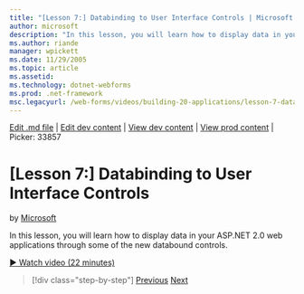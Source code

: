 ```yaml
---
title: "[Lesson 7:] Databinding to User Interface Controls | Microsoft Docs"
author: microsoft
description: "In this lesson, you will learn how to display data in your ASP.NET&#160;2.0 web applications through some of the new databound controls."
ms.author: riande
manager: wpickett
ms.date: 11/29/2005
ms.topic: article
ms.assetid: 
ms.technology: dotnet-webforms
ms.prod: .net-framework
msc.legacyurl: /web-forms/videos/building-20-applications/lesson-7-databinding-to-user-interface-controls
---
```

[Edit .md file](C:\Projects\msc\dev\Msc.Www\Web.ASP\App_Data\github\web-forms\videos\building-20-applications\lesson-7-databinding-to-user-interface-controls.md) | [Edit dev content](http://www.aspdev.net/umbraco#/content/content/edit/26910) | [View dev content](http://docs.aspdev.net/tutorials/web-forms/videos/building-20-applications/lesson-7-databinding-to-user-interface-controls.html) | [View prod content](http://www.asp.net/web-forms/videos/building-20-applications/lesson-7-databinding-to-user-interface-controls) | Picker: 33857

[Lesson 7:] Databinding to User Interface Controls
====================
by [Microsoft](https://github.com/microsoft)

In this lesson, you will learn how to display data in your ASP.NET&#160;2.0 web applications through some of the new databound controls.

[&#9654; Watch video (22 minutes)](https://channel9.msdn.com/Blogs/ASP-NET-Site-Videos/lesson-7-databinding-to-user-interface-controls)

>[!div class="step-by-step"] [Previous](lesson-6-working-with-stylesheets-and-master-pages.md) [Next](lesson-8-working-with-the-gridview-and-formview.md)